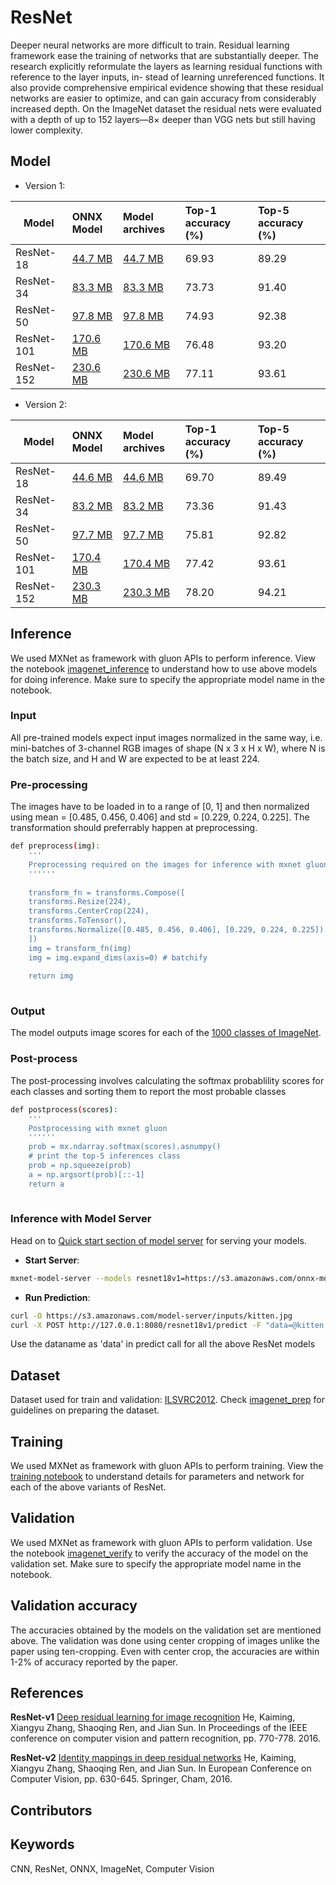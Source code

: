 # ResNet
Deeper neural networks are more difficult to train. Residual learning framework ease the training of networks that are substantially deeper. The research explicitly reformulate the layers as learning residual functions with reference to the layer inputs, in- stead of learning unreferenced functions. It also provide comprehensive empirical evidence showing that these residual networks are easier to optimize, and can gain accuracy from considerably increased depth. On the ImageNet dataset the residual nets were evaluated with a depth of up to 152 layers—8× deeper than VGG nets but still having lower complexity.


## Model
* Version 1:

 |Model        |ONNX Model  | Model archives|Top-1 accuracy (%)|Top-5 accuracy (%)|
|-------------|:--------------|:--------------|:--------------|:--------------|
|ResNet-18|    [44.7 MB](https://s3.amazonaws.com/onnx-model-zoo/resnet/resnet18v1/resnet18v1.onnx)    |  [44.7 MB](https://s3.amazonaws.com/onnx-model-zoo/resnet/resnet18v1/resnet18v1.model)     | 69.93         |     89.29           |
|ResNet-34|    [83.3 MB](https://s3.amazonaws.com/onnx-model-zoo/resnet/resnet34v1/resnet34v1.onnx)    |  [83.3 MB](https://s3.amazonaws.com/onnx-model-zoo/resnet/resnet34v1/resnet34v1.model)     |73.73         |     91.40           |
|ResNet-50|    [97.8 MB](https://s3.amazonaws.com/onnx-model-zoo/resnet/resnet50v1/resnet50v1.onnx)    |  [97.8 MB](https://s3.amazonaws.com/onnx-model-zoo/resnet/resnet50v1/resnet50v1.model)     |74.93         |     92.38           |
|ResNet-101|    [170.6 MB](https://s3.amazonaws.com/onnx-model-zoo/resnet/resnet101v1/resnet101v1.onnx)    |  [170.6 MB](https://s3.amazonaws.com/onnx-model-zoo/resnet/resnet101v1/resnet101v1.model)     | 76.48         |     93.20           |
|ResNet-152|    [230.6 MB](https://s3.amazonaws.com/onnx-model-zoo/resnet/resnet152v1/resnet152v1.onnx)    |  [230.6 MB](https://s3.amazonaws.com/onnx-model-zoo/resnet/resnet152v1/resnet152v1.model)     |77.11         |     93.61           |


* Version 2:

 |Model        |ONNX Model  | Model archives|Top-1 accuracy (%)|Top-5 accuracy (%)|
|-------------|:--------------|:--------------|:--------------|:--------------|
|ResNet-18|    [44.6 MB](https://s3.amazonaws.com/onnx-model-zoo/resnet/resnet18v2/resnet18v2.onnx)    |  [44.6 MB](https://s3.amazonaws.com/onnx-model-zoo/resnet/resnet18v2/resnet18v2.model)     |    69.70         |     89.49          |
|ResNet-34|    [83.2 MB](https://s3.amazonaws.com/onnx-model-zoo/resnet/resnet34v2/resnet34v2.onnx)    |  [83.2 MB](https://s3.amazonaws.com/onnx-model-zoo/resnet/resnet34v2/resnet34v2.model)     | 73.36         |     91.43           |
|ResNet-50|    [97.7 MB](https://s3.amazonaws.com/onnx-model-zoo/resnet/resnet50v2/resnet50v2.onnx)    |  [97.7 MB](https://s3.amazonaws.com/onnx-model-zoo/resnet/resnet50v2/resnet50v2.model)     |75.81         |     92.82           |
|ResNet-101|    [170.4 MB](https://s3.amazonaws.com/onnx-model-zoo/resnet/resnet101v2/resnet101v2.onnx)    |  [170.4 MB](https://s3.amazonaws.com/onnx-model-zoo/resnet/resnet101v2/resnet101v2.model)     | 77.42         |     93.61           |
|ResNet-152|    [230.3 MB](https://s3.amazonaws.com/onnx-model-zoo/resnet/resnet152v2/resnet152v2.onnx)    |  [230.3 MB](https://s3.amazonaws.com/onnx-model-zoo/resnet/resnet152v2/resnet152v2.model)     | 78.20         |     94.21           |


## Inference
We used MXNet as framework with gluon APIs to perform inference. View the notebook [imagenet_inference](../imagenet_inference.ipynb) to understand how to use above models for doing inference. Make sure to specify the appropriate model name in the notebook. 
### Input 
All pre-trained models expect input images normalized in the same way, i.e. mini-batches of 3-channel RGB images of shape (N x 3 x H x W), where N is the batch size, and H and W are expected to be at least 224. 
### Pre-processing
The images have to be loaded in to a range of [0, 1] and then normalized using mean = [0.485, 0.456, 0.406] and std = [0.229, 0.224, 0.225]. The transformation should preferrably happen at preprocessing.
```bash
def preprocess(img):   
    '''
    Preprocessing required on the images for inference with mxnet gluon
    ''''''
    
    transform_fn = transforms.Compose([
    transforms.Resize(224),
    transforms.CenterCrop(224),
    transforms.ToTensor(),
    transforms.Normalize([0.485, 0.456, 0.406], [0.229, 0.224, 0.225])
    ])
    img = transform_fn(img)
    img = img.expand_dims(axis=0) # batchify
    
    return img
    
 ```
 

### Output
The model outputs image scores for each of the [1000 classes of ImageNet](../../synset.txt). 

### Post-process
The post-processing involves calculating the softmax probablility scores for each classes and sorting them to report the most probable 
classes

```bash
def postprocess(scores): 
    '''
    Postprocessing with mxnet gluon
    ''''''
    prob = mx.ndarray.softmax(scores).asnumpy()
    # print the top-5 inferences class
    prob = np.squeeze(prob)
    a = np.argsort(prob)[::-1]
    return a
    
 ```
### Inference with Model Server
Head on to [Quick start section of model server](https://github.com/awslabs/mxnet-model-server/blob/master/README.md#quick-start) for serving your models. 
* **Start Server**:
```bash
mxnet-model-server --models resnet18v1=https://s3.amazonaws.com/onnx-model-zoo/resnet/resnet18v1/resnet18v1.model
```

* **Run Prediction**:
```bash
curl -O https://s3.amazonaws.com/model-server/inputs/kitten.jpg
curl -X POST http://127.0.0.1:8080/resnet18v1/predict -F "data=@kitten.jpeg"
```
Use the dataname as 'data' in predict call for all the above ResNet models

## Dataset
Dataset used for train and validation: [ILSVRC2012](http://www.image-net.org/challenges/LSVRC/2012/). Check [imagenet_prep](../imagenet_prep.md) for guidelines on preparing the dataset.

## Training
We used MXNet as framework with gluon APIs to perform training. View the [training notebook](train_resnet.ipynb) to understand details for parameters and network for each of the above variants of ResNet.

## Validation
We used MXNet as framework with gluon APIs to perform validation. Use the notebook [imagenet_verify](../imagenet_verify.ipynb) to verify the accuracy of the model on the validation set. Make sure to specify the appropriate model name in the notebook.

## Validation accuracy
The accuracies obtained by the models on the validation set are mentioned above. The validation was done using center cropping of images unlike
the paper using ten-cropping. Even with center crop, the accuracies are within 1-2% of accuracy reported by the paper.
 
<!-- * Version 1:

 |Model        |Top-1 accuracy (%)|Top-5 accuracy (%)|
|-------------|:--------------|:--------------|
|ResNet-18|     69.93         |     89.29           |
|ResNet-34|     73.73         |     91.40           |
|ResNet-50|     74.93         |     92.38           |
|ResNet-101|    76.48         |     93.20           |
|ResNet-152|    77.11         |     93.61           |

* Version 2:

 |Model        |Top-1 accuracy (%)|Top-5 accuracy (%)|
|-------------|:--------------|:--------------|
|ResNet-18|     69.70         |     89.49          |
|ResNet-34|     73.36         |     91.43           |
|ResNet-50|     75.81         |     92.82           |
|ResNet-101|    77.42         |     93.61           |
|ResNet-152|    78.20         |     94.21           |

-->

## References
**ResNet-v1**
[Deep residual learning for image recognition](https://arxiv.org/abs/1512.03385)
 He, Kaiming, Xiangyu Zhang, Shaoqing Ren, and Jian Sun. In Proceedings of the IEEE conference on computer vision and pattern recognition, pp. 770-778. 2016.

**ResNet-v2**
[Identity mappings in deep residual networks](https://arxiv.org/abs/1603.05027)
He, Kaiming, Xiangyu Zhang, Shaoqing Ren, and Jian Sun.
In European Conference on Computer Vision, pp. 630-645. Springer, Cham, 2016.

## Contributors

## Keywords
CNN, ResNet, ONNX, ImageNet, Computer Vision 

